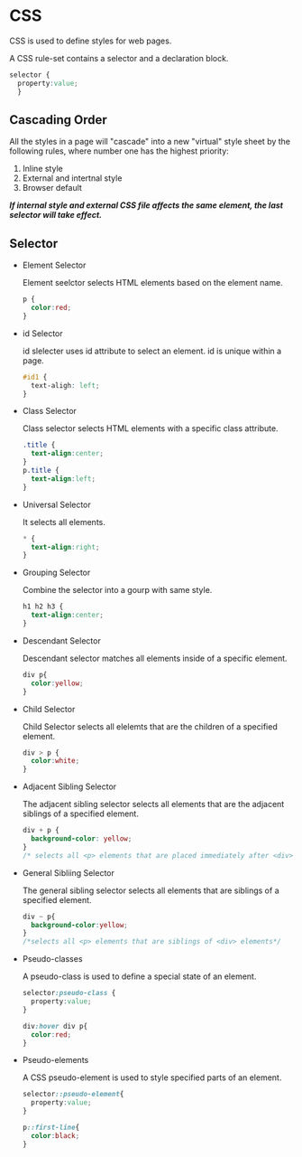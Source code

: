# CSS

CSS is used to define styles for web pages.

A CSS rule-set contains a selector and a declaration block.

```css
selector {
  property:value;
  }
```

## Cascading Order

All the styles in a page will "cascade" into a new "virtual" style sheet by the following rules, where number one has the highest priority:

1. Inline style
2. External and intertnal style
3. Browser default

___If internal style and external CSS file affects the same element, the last selector will take effect.___

## Selector

- Element Selector

    Element seelctor selects HTML elements based on the element name.

    ```css
    p {
      color:red;
    }
    ```

- id Selector

    id slelecter uses id attribute to select an element. id is unique within a page.

    ```css
    #id1 {
      text-aligh: left;
    }
    ```

- Class Selector

    Class selector selects HTML elements with a specific class attribute.

    ```css
    .title {
      text-align:center;
    }
    p.title {
      text-align:left;
    }
    ```

- Universal Selector

    It selects all elements.

    ```css
    * {
      text-align:right;
    }
    ```

- Grouping Selector

    Combine the selector into a gourp with same style.

    ```css
    h1 h2 h3 {
      text-align:center;
    }
    ```

- Descendant Selector
  
    Descendant selector matches all elements inside of a specific element.

    ```css
    div p{
      color:yellow;
    }
    ```

- Child Selector

    Child Selector selects all elelemts that are the children of a specified element.

    ```css
    div > p {
      color:white;
    }
    ```

- Adjacent Sibling Selector

    The adjacent sibling selector selects all elements that are the adjacent siblings of a specified element.

    ```css
    div + p {
      background-color: yellow;
    }
    /* selects all <p> elements that are placed immediately after <div> elements*/
    ```

- General Sibliing Selector

    The general sibling selector selects all elements that are siblings of a specified element.

    ```css
    div ~ p{
      background-color:yellow;
    }
    /*selects all <p> elements that are siblings of <div> elements*/
    ```

- Pseudo-classes

    A pseudo-class is used to define a special state of an element.

    ```css
    selector:pseudo-class {
      property:value;
    }
    ```

    ```css
    div:hover div p{
      color:red;
    }
    ```

- Pseudo-elements
  
    A CSS pseudo-element is used to style specified parts of an element.

    ```css
    selector::pseudo-element{
      property:value;
    }
    ```

    ```css
    p::first-line{
      color:black;
    }
    ```
